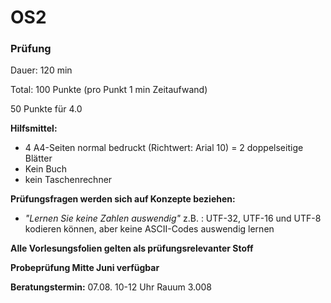 # OS2

### Prüfung
Dauer: 120 min

Total: 100 Punkte (pro Punkt 1 min Zeitaufwand)

50 Punkte für 4.0

**Hilfsmittel:**
* 4 A4-Seiten normal bedruckt (Richtwert: Arial 10) = 2 doppelseitige Blätter
* Kein Buch
* kein Taschenrechner

**Prüfungsfragen werden sich auf Konzepte beziehen:**
* _"Lernen Sie keine Zahlen auswendig"_ z.B. : UTF-32, UTF-16 und UTF-8 kodieren können, aber keine ASCII-Codes auswendig lernen

**Alle Vorlesungsfolien gelten als prüfungsrelevanter Stoff**

**Probeprüfung Mitte Juni verfügbar**

**Beratungstermin:** 07.08. 10-12 Uhr Rauum 3.008
